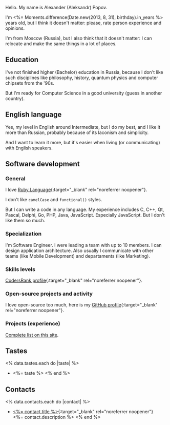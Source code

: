 Hello. My name is Alexander (Aleksandr) Popov.

I'm <span class="age"><%= Moments.difference(Date.new(2013, 8, 31), birthday).in_years %></span>
years old, but I think it doesn't matter: please, rate person experience and opinions.

I'm from Moscow (Russia), but I also think that it doesn't matter:
I can relocate and make the same things in a lot of places.

## Education

I've not finished higher (Bachelor) education in Russia,
because I don't like such disciplines like philosophy, history,
quantum physics and computer chipsets from the '90s.

But I'm ready for Computer Science in a good university (guess in another country).

## English language

Yes, my level in English around Intermediate, but I do my best, and I like it more than Russian,
probably because of its laconism and simplicity.

And I want to learn it more, but it's easier when living (or communicating) with English speakers.

## Software development

### General

I love [Ruby Language](https://www.ruby-lang.org/){:target="_blank" rel="noreferrer noopener"}.

I don't like `camelCase` and `functional()` styles.

But I can write a code in any language.
My experience includes C, C++, Qt, Pascal, Delphi, Go, PHP, Java, JavaScript.
Especially JavaScript. But I don't like them so much.

### Specialization

I'm Software Engineer. I were leading a team with up to 10 members.
I can design application architecture. Also usually I communicate with other teams
(like Mobile Development) and departaments (like Marketing).

### Skills levels

[CodersRank profile](https://profile.codersrank.io/user/alexwayfer){:target="_blank" rel="noreferrer noopener"}.

### Open-source projects and activity

I love open-source too much, here is my [GitHub profile](https://github.com/AlexWayfer){:target="_blank" rel="noreferrer noopener"}.

### Projects (experience)

[Complete list on this site](projects.html).

## Tastes

<% data.tastes.each do |taste| %>
*   <%= taste %>
<% end %>

## Contacts

<% data.contacts.each do |contact| %>
*   [<%= contact.title %>](<%= contact.link %>){:target="_blank" rel="noreferrer noopener"}<br>
    <%= contact.description %>
<% end %>
